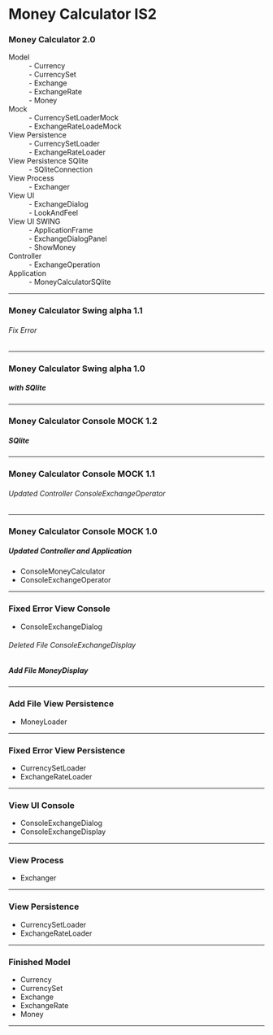 Money Calculator IS2
===============

<h3>Money Calculator 2.0</h3>
<dl>
   <dt>Model</dt>
      <dd>- Currency</dd>
      <dd>- CurrencySet</dd>
      <dd>- Exchange</dd>
      <dd>- ExchangeRate</dd>
      <dd>- Money</dd>
   <dt>Mock</dt>
      <dd>- CurrencySetLoaderMock</dd>
      <dd>- ExchangeRateLoadeMock</dd>
   <dt>View Persistence</dt>
      <dd>- CurrencySetLoader</dd>
      <dd>- ExchangeRateLoader</dd>
   <dt>View Persistence SQlite</dt>
      <dd>- SQliteConnection</dd>
   <dt>View Process</dt>
      <dd>- Exchanger</dd>
   <dt>View UI</dt>
      <dd>- ExchangeDialog</dd>
      <dd>- LookAndFeel</dd>
   <dt>View UI SWING</dt>
      <dd>- ApplicationFrame</dd>
      <dd>- ExchangeDialogPanel</dd>
      <dd>- ShowMoney</dd>
   <dt>Controller</dt>
      <dd>- ExchangeOperation</dd>
   <dt>Application</dt>
      <dd>- MoneyCalculatorSQlite</dd>
</dl>
<hr/>

<h3>Money Calculator Swing alpha 1.1</h3>
<h6>Fix Error</h6>
<hr/>

<h3>Money Calculator Swing alpha 1.0</h3>
<h5>with SQlite</h5>
<hr/>

<h3>Money Calculator Console MOCK 1.2</h3>
<h5>SQlite</h5>
<hr/>

<h3>Money Calculator Console MOCK 1.1</h3>
<h6>Updated Controller ConsoleExchangeOperator</h6>
<hr/>

<h3>Money Calculator Console MOCK 1.0</h3>
<h5>Updated Controller and Application</h5>
<ul>
  <li>ConsoleMoneyCalculator</li>
  <li>ConsoleExchangeOperator</li>
</ul>
<hr/>

<h3>Fixed Error View Console</h3>
<ul><li>ConsoleExchangeDialog</li></ul>
<h6>Deleted File ConsoleExchangeDisplay</h6>
<h5>Add File MoneyDisplay</h5>
<hr/>

<h3>Add File View Persistence</h3>
<ul>
  <li>MoneyLoader</li>
</ul>
<hr/>

<h3>Fixed Error View Persistence</h3>
<ul>
  <li>CurrencySetLoader</li>
  <li>ExchangeRateLoader</li>
</ul>
<hr/>

<h3>View UI Console</h3>
<ul>
  <li>ConsoleExchangeDialog</li>
  <li>ConsoleExchangeDisplay</li>
</ul>
<hr/>

<h3>View Process</h3>
<ul>
  <li>Exchanger</li>
</ul>
<hr/>

<h3>View Persistence</h3>
<ul>
  <li>CurrencySetLoader</li>
  <li>ExchangeRateLoader</li>
</ul>
<hr/>

<h3>Finished Model</h3>
<ul>
  <li>Currency</li>
  <li>CurrencySet</li>
  <li>Exchange</li>
  <li>ExchangeRate</li>
  <li>Money</li>
</ul>
<hr/>
